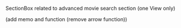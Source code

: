 SectionBox related to advanced movie search section (one View only)

(add memo and function (remove arrow function))